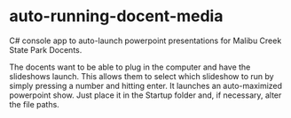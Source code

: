 # auto-running-docent-media
C# console app to auto-launch powerpoint presentations for Malibu Creek State Park Docents.

The docents want to be able to plug in the computer and have the slideshows launch. This allows them to select which slideshow to run by simply pressing a number and hitting enter. It launches an auto-maximized powerpoint show. Just place it in the Startup folder and, if necessary, alter the file paths.
